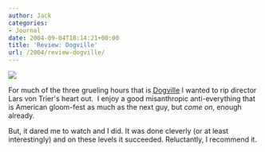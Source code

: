 ```yaml
---
author: Jack
categories:
- Journal
date: 2004-09-04T18:14:21+00:00
title: 'Review: Dogville'
url: /2004/review-dogville/
---
```


![][1]

For much of the three grueling hours that is [Dogville][2] I wanted to rip director Lars von Trier's heart out.&nbsp; I enjoy a good misanthropic anti-everything that is American gloom-fest as much as the next guy, but _come on_, enough already.

But, it dared me to watch and I did. It was done cleverly (or at least interestingly) and on these levels it succeeded. Reluctantly, I recommend it.

 [1]: /images/blog/dogville.jpg
 [2]: http://www.rottentomatoes.com/m/dogville/